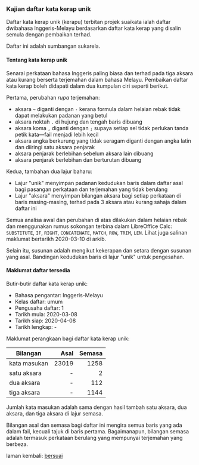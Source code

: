 ---
---

### Kajian daftar kata kerap unik

Daftar kata kerap unik (kerapu) terbitan projek suaikata
ialah daftar dwibahasa Inggeris-Melayu berdasarkan daftar
kata kerap yang disalin semula dengan pembaikan terhad.

Daftar ini adalah sumbangan sukarela.

#### Tentang kata kerap unik

Senarai perkataan bahasa Inggeris paling biasa dan terhad
pada tiga aksara atau kurang berserta terjemahan dalam
bahasa Melayu. Pembaikan daftar kata kerap boleh didapati
dalam dua kumpulan ciri seperti berikut.

Pertama, perubahan *rupa* terjemahan:

- aksara `~` diganti dengan `-` kerana formula dalam helaian
rebak tidak dapat melakukan padanan yang betul
- aksara noktah `.` di hujung dan tengah baris dibuang
- aksara koma `,` diganti dengan `;` supaya setiap sel tidak
perlukan tanda petik kata&mdash;fail menjadi lebih kecil
- aksara angka berkurung yang tidak seragam diganti dengan
angka latin dan diiringi satu aksara penjarak
- aksara penjarak berlebihan sebelum aksara lain dibuang
- aksara penjarak berlebihan dan berturutan dibuang

Kedua, tambahan dua lajur baharu:

- Lajur "unik" menyimpan padanan kedudukan baris dalam
daftar asal bagi pasangan perkataan dan terjemahan yang
tidak berulang
- Lajur "aksara" menyimpan bilangan aksara bagi setiap
perkataan di baris masing-masing, terhad pada 3 aksara
atau kurang sahaja dalam daftar ini

Semua analisa awal dan perubahan di atas dilakukan dalam
helaian rebak dan menggunakan rumus sokongan terbina dalam
LibreOffice Calc: `SUBSTITUTE`, `IF`, `RIGHT`,
`CONCATENATE`, `MATCH`, `ROW`, `TRIM`, `LEN`. Lihat juga
salinan maklumat bertarikh 2020-03-10 di arkib.

Selain itu, susunan adalah mengikut kekerapan dan setara
dengan susunan yang asal. Bandingan kedudukan baris di
lajur "unik" untuk pengesahan.

#### Maklumat daftar tersedia

Butir-butir daftar kata kerap unik:

- Bahasa pengantar: Inggeris-Melayu
- Kelas daftar: umum
- Pengusaha daftar: 1
- Tarikh mula: 2020-03-08
- Tarikh siap: 2020-04-08
- Tarikh lengkap: -

Maklumat perangkaan bagi daftar kata kerap unik:

| Bilangan     | Asal    | Semasa  |
| ------------ | -------:| -------:|
| kata masukan | 23019   | 1258    |
| satu aksara  | -       | 2       |
| dua aksara   | -       | 112     |
| tiga aksara  | -       | 1144    |

Jumlah kata masukan adalah sama dengan hasil tambah satu
aksara, dua aksara, dan tiga aksara di lajur semasa.

Bilangan asal dan semasa bagi daftar ini mengira semua
baris yang ada dalam fail, kecuali tajuk di baris pertama.
Bagaimanapun, bilangan semasa adalah termasuk perkataan
berulang yang mempunyai terjemahan yang berbeza.

laman kembali: [bersuai][0]

  [0]: ../bersuai.md
